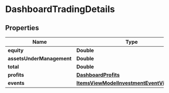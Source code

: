 # DashboardTradingDetails

## Properties
Name | Type | Description | Notes
------------ | ------------- | ------------- | -------------
**equity** | **Double** |  |  [optional]
**assetsUnderManagement** | **Double** |  |  [optional]
**total** | **Double** |  |  [optional]
**profits** | [**DashboardProfits**](DashboardProfits.md) |  |  [optional]
**events** | [**ItemsViewModelInvestmentEventViewModel**](ItemsViewModelInvestmentEventViewModel.md) |  |  [optional]
